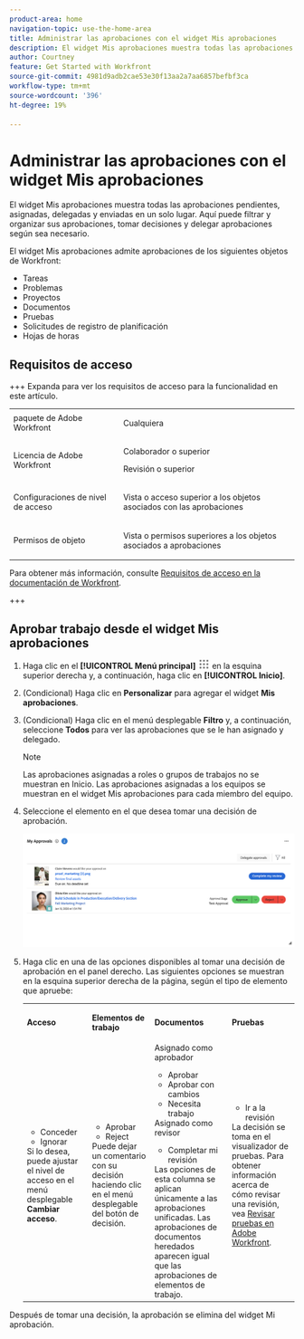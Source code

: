 ```yaml
---
product-area: home
navigation-topic: use-the-home-area
title: Administrar las aprobaciones con el widget Mis aprobaciones
description: El widget Mis aprobaciones muestra todas las aprobaciones pendientes, asignadas, delegadas y enviadas en un solo lugar. Aquí puede filtrar y organizar sus aprobaciones, tomar decisiones y delegar aprobaciones según sea necesario.
author: Courtney
feature: Get Started with Workfront
source-git-commit: 4981d9adb2cae53e30f13aa2a7aa6857befbf3ca
workflow-type: tm+mt
source-wordcount: '396'
ht-degree: 19%

---
```


# Administrar las aprobaciones con el widget Mis aprobaciones

El widget Mis aprobaciones muestra todas las aprobaciones pendientes, asignadas, delegadas y enviadas en un solo lugar. Aquí puede filtrar y organizar sus aprobaciones, tomar decisiones y delegar aprobaciones según sea necesario.

El widget Mis aprobaciones admite aprobaciones de los siguientes objetos de Workfront:

* Tareas
* Problemas
* Proyectos
* Documentos
* Pruebas
* Solicitudes de registro de planificación
* Hojas de horas

## Requisitos de acceso

+++ Expanda para ver los requisitos de acceso para la funcionalidad en este artículo.

<table style="table-layout:auto"> 
 <col> 
 <col> 
 <tbody> 
  <tr> 
   <td role="rowheader">paquete de Adobe Workfront</td> 
   <td> <p>Cualquiera</p> </td> 
  </tr> 
  <tr> 
   <td role="rowheader">Licencia de Adobe Workfront</td> 
   <td> 
   <p>Colaborador o superior</p>
   <p>Revisión o superior</p> </td> 
  </tr> 
  <tr> 
   <td role="rowheader">Configuraciones de nivel de acceso</td> 
   <td> <p>Vista o acceso superior a los objetos asociados con las aprobaciones</p></td> 
  </tr> 
  <tr> 
   <td role="rowheader">Permisos de objeto</td> 
   <td> <p>Vista o permisos superiores a los objetos asociados a aprobaciones</p></td> 
  </tr> 
 </tbody> 
</table>

Para obtener más información, consulte [Requisitos de acceso en la documentación de Workfront](/help/quicksilver/administration-and-setup/add-users/access-levels-and-object-permissions/access-level-requirements-in-documentation.md).

+++

## Aprobar trabajo desde el widget Mis aprobaciones

1. Haga clic en el **[!UICONTROL Menú principal]** ![icono del menú principal](assets/main-menu-icon.png) en la esquina superior derecha y, a continuación, haga clic en **[!UICONTROL Inicio]**.
1. (Condicional) Haga clic en **Personalizar** para agregar el widget **Mis aprobaciones**.
1. (Condicional) Haga clic en el menú desplegable **Filtro** y, a continuación, seleccione **Todos** para ver las aprobaciones que se le han asignado y delegado.

   >[!NOTE]
   >
   >Las aprobaciones asignadas a roles o grupos de trabajos no se muestran en Inicio. Las aprobaciones asignadas a los equipos se muestran en el widget Mis aprobaciones para cada miembro del equipo.


1. Seleccione el elemento en el que desea tomar una decisión de aprobación.

   ![Widget de mis aprobaciones](assets/my-approvals-widget.png)

1. Haga clic en una de las opciones disponibles al tomar una decisión de aprobación en el panel derecho. Las siguientes opciones se muestran en la esquina superior derecha de la página, según el tipo de elemento que apruebe:

   <table>
   <tr>
      <td>
      <p><strong>Acceso</strong></p>
      </td>
      <td>
      <p><strong>Elementos de trabajo</strong></p>
      </td>
      <td>
      <p><strong>Documentos</strong></p>
      </td>
      <td>
      <p><strong>Pruebas</strong></p>
      </td>
   </tr>
   <tr>
      <td>
       <ul>
      <li>Conceder</li>
      <li>Ignorar</li>
      </ul>
      Si lo desea, puede ajustar el nivel de acceso en el menú desplegable <b>Cambiar acceso</b>.
      </td>
      <td>
         <ul>
         <li>Aprobar</li>
         <li>Reject</li>
         </ul>
      Puede dejar un comentario con su decisión haciendo clic en el menú desplegable del botón de decisión.
      </td>
      <td>
   Asignado como aprobador
         <ul>
         <li>Aprobar</li>
         <li>Aprobar con cambios</li>
         <li>Necesita trabajo</li>
         </ul>
   Asignado como revisor
         <ul>
         <li>Completar mi revisión</li>
         </ul>
      Las opciones de esta columna se aplican únicamente a las aprobaciones unificadas. Las aprobaciones de documentos heredados aparecen igual que las aprobaciones de elementos de trabajo. 
      </td>
      <td>
         <ul>
         <li>Ir a la revisión</li>
         </ul>
         La decisión se toma en el visualizador de pruebas. Para obtener información acerca de cómo revisar una revisión, vea <a href="/help/quicksilver/review-and-approve-work/proofing/reviewing-proofs-within-workfront/review-proofs-in-wf.md">Revisar pruebas en Adobe Workfront</a>.
      </td>
   </tr>
   </table>

Después de tomar una decisión, la aprobación se elimina del widget Mi aprobación.